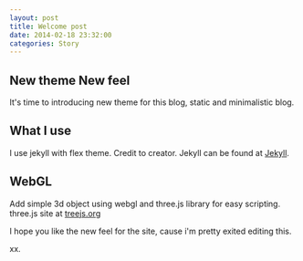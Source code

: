 ```yaml
---
layout: post
title: Welcome post
date: 2014-02-18 23:32:00
categories: Story
---
```


## New theme New feel

It's time to introducing new theme for this blog, static and minimalistic blog.

## What I use

I use jekyll with flex theme. Credit to creator.
Jekyll can be found at [Jekyll](http://jekyllrb.com/‎).

## WebGL

Add simple 3d object using webgl and three.js library for easy scripting.
three.js site at [treejs.org](http://treejs.org)

I hope you like the new feel for the site, cause i'm pretty exited editing this.

xx.
